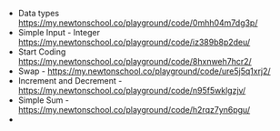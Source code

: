 - Data types https://my.newtonschool.co/playground/code/0mhh04m7dg3p/
- Simple Input - Integer https://my.newtonschool.co/playground/code/iz389b8p2deu/
- Start Coding https://my.newtonschool.co/playground/code/8hxnweh7hcr2/
- Swap - https://my.newtonschool.co/playground/code/ure5j5q1xrj2/
- Increment and Decrement - https://my.newtonschool.co/playground/code/n95f5wklgzjv/
- Simple Sum - https://my.newtonschool.co/playground/code/h2rqz7yn6pgu/
- 
